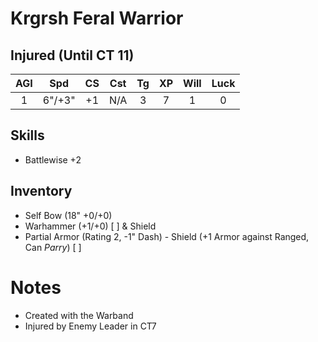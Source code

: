 # Krgrsh Feral Warrior
## Injured (Until CT 11)

| AGI | Spd | CS | Cst | Tg | XP | Will | Luck |
|:---:|:------:|:---:|:---:|:---:|:---:| :---:| :---:|
| 1 | 6"/+3" | +1 | N/A | 3 | 7 | 1 | 0 |

## Skills
- Battlewise +2 
## Inventory
- Self Bow (18" +0/+0)
- Warhammer (+1/+0) [ ] & Shield
- Partial Armor (Rating 2, -1" Dash) - Shield (+1 Armor against Ranged, Can *Parry*) [ ]
# Notes
- Created with the Warband
- Injured by Enemy Leader in CT7
